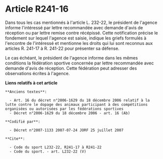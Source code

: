 # Article R241-16

Dans tous les cas mentionnés à l'article L. 232-22, le président de l'agence informe l'intéressé par lettre recommandée avec
demande d'avis de réception ou par lettre remise contre récépissé. Cette notification précise le fondement sur lequel
l'agence est saisie, indique les griefs formulés à l'encontre de l'intéressé et mentionne les droits qui lui sont reconnus
aux articles R. 241-17 à R. 241-22 pour présenter sa défense.

Le cas échéant, le président de l'agence informe dans les mêmes conditions la fédération sportive concernée par lettre
recommandée avec demande d'avis de réception. Cette fédération peut adresser des observations écrites à l'agence.

**Liens relatifs à cet article**

	**Anciens textes**:

	  - Art. 16 du décret n°2006-1629 du 18 décembre 2006 relatif à la lutte contre le dopage des animaux participant à des compétitions organisées ou autorisées par les fédérations sportives
	  - Décret n°2006-1629 du 18 décembre 2006 - art. 16 (Ab)

	**Codifié par**:

	  - Décret n°2007-1133 2007-07-24 JORF 25 juillet 2007

	**Cite**:

	  - Code du sport L232-22, R241-17 à R241-22
	  - Code du sport. - art. L232-22 (V)

